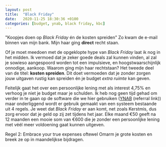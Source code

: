 ```yaml
---
layout: post
title:  "Black Friday"
date:   2020-11-25 18:30:36 +0100
categories: [budget, ynab, black friday, kbc]
---
```

"Koopjes doen op *Black Friday* én de kosten spreiden"
Zo kwam de e-mail binnen van mijn bank. Mijn haar ging **direct** recht staan. 

Of je moet meedoen met de opgeklopte hype van *Black Friday* laat ik nog in het midden. Ik vermoed dat je zeker goede deals zal kunnen vinden, al zal je sowieso aangespoord worden tot een impulsieve, en hoogstwaarschijnlijk onnodige, aankoop.
Waarom ging mijn haar rechtstaan? Het tweede deel van de titel: **kosten spreiden**. Dit doet vermoeden dat je zonder zorgen jouw uitgaven rustig kan spreiden én je budget *extra ruimte* kan geven.

Feitelijk gaat het over een persoonlijke lening met als interest 4,75% en verhoog je niet je budget maar je schulden.
Ik heb nog geen tijd gehad om verder in te gaan op de software die we hier gebruiken ([YNAB][YNAB] (referral link)) maar onderliggend wordt er gebruik gemaakt van een systeem bestaande uit 4 regels. Je weet dat *Black Friday* er aan komt, net zoals Kerstmis, dus zorg ervoor dat je geld op zij zet tijdens het jaar. Elke maand €50 geeft na 12 maanden een mooie som van €600 die je zonder een persoonlijke lening met véél meer voldoening gaat kunnen uitgeven.

Regel 2: Embrace your true expenses oftewel Omarm je grote kosten en breek ze op in maandelijkse bijdragen.


[YNAB]: https://ynab.com/referral/?ref=nK4-awM84GDPqxy7&utm_source=customer_referral